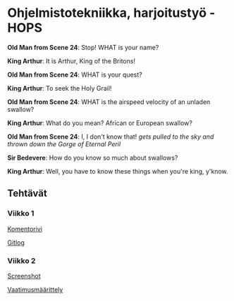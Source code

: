 # Ohjelmistotekniikka, harjoitustyö - HOPS


**Old Man from Scene 24**: Stop! WHAT is your name?

**King Arthur**: It is Arthur, King of the Britons!

**Old Man from Scene 24**: WHAT is your quest?

**King Arthur**: To seek the Holy Grail!

**Old Man from Scene 24**: WHAT is the airspeed velocity of an unladen swallow?

**King Arthur**: What do you mean? African or European swallow?

**Old Man from Scene 24**: I, I don't know that! *gets pulled to the sky and thrown down the Gorge of Eternal Peril*

**Sir Bedevere**: How do you know so much about swallows?

**King Arthur**: Well, you have to know these things when you're king, y'know.

## Tehtävät

### Viikko 1

[Komentorivi](https://github.com/tire95/HOPS/blob/master/laskarit/viikko1/komentorivi.txt)

[Gitlog](https://github.com/tire95/HOPS/blob/master/laskarit/viikko1/gitlog.txt)

### Viikko 2

[Screenshot](https://github.com/tire95/HOPS/blob/master/laskarit/viikko2/Screenshot%20from%202019-03-19%2015-11-58.png)

[Vaatimusmäärittely](https://github.com/tire95/HOPS/blob/master/dokumentointi/vaatimusmaarittely.md)
